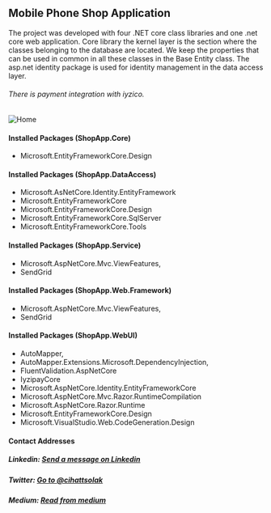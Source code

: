 ## Mobile Phone Shop Application

The project was developed with four .NET core class libraries and one .net core web application. Core library the kernel layer is the section where the classes belonging to the database are located. We keep the properties that can be used in common in all these classes in the Base Entity class. The asp.net identity package is used for identity management in the data access layer.

###### There is payment integration with iyzico.

![Home](https://user-images.githubusercontent.com/54249736/92264867-93a2d680-eee7-11ea-9d56-4feddd46e2a0.png)

#### Installed Packages (ShopApp.Core)
 * Microsoft.EntityFrameworkCore.Design
 
#### Installed Packages (ShopApp.DataAccess)
 * Microsoft.AsNetCore.Identity.EntityFramework
 * Microsoft.EntityFrameworkCore
 * Microsoft.EntityFrameworkCore.Design
 * Microsoft.EntityFrameworkCore.SqlServer
 * Microsoft.EntityFrameworkCore.Tools

#### Installed Packages (ShopApp.Service)
 * Microsoft.AspNetCore.Mvc.ViewFeatures,
 * SendGrid
 
#### Installed Packages (ShopApp.Web.Framework)
 * Microsoft.AspNetCore.Mvc.ViewFeatures,
 * SendGrid
 
 #### Installed Packages (ShopApp.WebUI)
 * AutoMapper,
 * AutoMapper.Extensions.Microsoft.DependencyInjection,
 * FluentValidation.AspNetCore
 * IyzipayCore
 * Microsoft.AspNetCore.Identity.EntityFrameworkCore
 * Microsoft.AspNetCore.Mvc.Razor.RuntimeCompilation
 * Microsoft.AspNetCore.Razor.Runtime
 * Microsoft.EntityFrameworkCore.Design
 * Microsoft.VisualStudio.Web.CodeGeneration.Design

#### Contact Addresses
##### Linkedin: [Send a message on Linkedin](https://www.linkedin.com/in/cihatsolak/)
##### Twitter: [Go to @cihattsolak](https://twitter.com/cihattsolak)
##### Medium: [Read from medium](https://cihatsolak.medium.com/)
